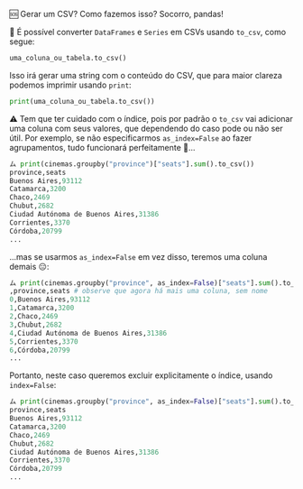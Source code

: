 :sos: Gerar um CSV? Como fazemos isso? Socorro, pandas!

:arrows_counterclockwise: É possível converter `DataFrames` e `Series` em CSVs usando `to_csv`, como segue:

```python
uma_coluna_ou_tabela.to_csv()
```

Isso irá gerar uma string com o conteúdo do CSV, que para maior clareza podemos imprimir usando `print`:

```python
print(uma_coluna_ou_tabela.to_csv())
```

⚠️ Tem que ter cuidado com o índice, pois por padrão o `to_csv` vai adicionar uma coluna com seus valores, que dependendo do caso pode ou não ser útil. Por exemplo, se não especificarmos `as_index=False` ao fazer agrupamentos, tudo funcionará perfeitamente :tada:...

```python
ム print(cinemas.groupby("province")["seats"].sum().to_csv())
province,seats
Buenos Aires,93112
Catamarca,3200
Chaco,2469
Chubut,2682
Ciudad Autónoma de Buenos Aires,31386
Corrientes,3370
Córdoba,20799
...
```

...mas se usarmos `as_index=False` em vez disso, teremos uma coluna demais :expressionless::

```python
ム print(cinemas.groupby("province", as_index=False)["seats"].sum().to_csv())
,province,seats # observe que agora há mais uma coluna, sem nome
0,Buenos Aires,93112
1,Catamarca,3200
2,Chaco,2469
3,Chubut,2682
4,Ciudad Autónoma de Buenos Aires,31386
5,Corrientes,3370
6,Córdoba,20799
...
```

Portanto, neste caso queremos excluir explicitamente o índice, usando `index=False`:

```python
ム print(cinemas.groupby("province", as_index=False)["seats"].sum().to_csv(index=False))
province,seats
Buenos Aires,93112
Catamarca,3200
Chaco,2469
Chubut,2682
Ciudad Autónoma de Buenos Aires,31386
Corrientes,3370
Córdoba,20799
...
```